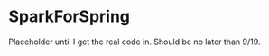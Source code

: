 SparkForSpring
==============

Placeholder until I get the real code in.  Should be no later than 9/19.
